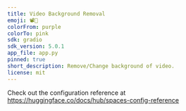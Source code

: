 ```yaml
---
title: Video Background Removal
emoji: 📽️🎥
colorFrom: purple
colorTo: pink
sdk: gradio
sdk_version: 5.0.1
app_file: app.py
pinned: true
short_description: Remove/Change background of video.
license: mit
---
```


Check out the configuration reference at https://huggingface.co/docs/hub/spaces-config-reference
